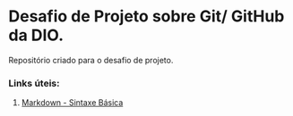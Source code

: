 #  Desafio de Projeto sobre Git/ GitHub da DIO.
Repositório criado para o desafio de projeto.

###  Links úteis:<br>
1. [Markdown - Sintaxe Básica](https://www.markdownguide.org/basic-syntax/)

